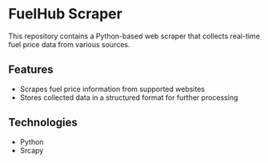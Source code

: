 # FuelHub Scraper

This repository contains a Python-based web scraper that collects real-time fuel price data from various sources.

## Features
- Scrapes fuel price information from supported websites
- Stores collected data in a structured format for further processing

## Technologies
- Python
- Srcapy
